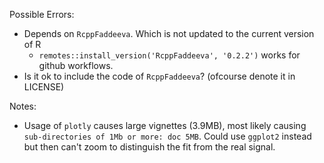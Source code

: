 Possible Errors:
* Depends on `RcppFaddeeva`. Which is not updated to the current version of R
  * `remotes::install_version('RcppFaddeeva', '0.2.2')` works for github workflows.
* Is it ok to include the code of `RcppFaddeeva`? (ofcourse denote it in LICENSE)

Notes:
* Usage of `plotly` causes large vignettes (3.9MB), most likely causing `sub-directories of 1Mb or more: doc 5MB`. 
  Could use `ggplot2` instead but then can't zoom to distinguish the fit from the real signal.
